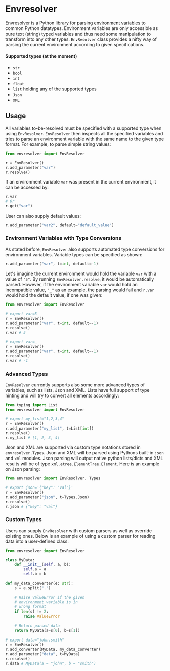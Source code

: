 # Envresolver
Envresolver is a Python library for parsing [environment variables](https://en.wikipedia.org/wiki/Environment_variable) 
to common Python datatypes. Environment variables are only accessible as pure text (string) typed variables and thus need
some manipulation to transform into any other types. `EnvResolver` class provides a nifty way of parsing the current 
environment according to given specifications.

#### Supported types (at the moment)
- `str`
- `bool`
- `int`
- `float`
- `list` holding any of the supported types
- `Json`
- `XML`


## Usage

All variables to-be-resolved must be specified with a supported type when using `EnvResolver`. `EnvResolver` then inspects
all the specified variables and tries to parse an environment variable with the same name to the given type format. For example,
to parse simple string values:

```python
from envresolver import EnvResolver

r = EnvResolver()
r.add_parameter("var")
r.resolve()
```

If an environment variable `var` was present in the current environment, it can be accessed by:

```python
r.var
# Or
r.get("var")
```

User can also supply default values:

```python
r.add_parameter("var2", default="default_value")
```

### Environment Variables with Type Conversions

As stated before, `EnvResolver` also supports automated type conversions for environment variables. Variable types can
be specified as shown:

```python
r.add_parameter("var", t=int, default=-1)
```

Let's imagine the current environment would hold the variable `var` with a value of `"5"`. By running `EnvResolver.resolve`, 
it would be automatically parsed. However, if the environment variable `var` would hold an incompatible value, `"_"` as an example,
the parsing would fail and `r.var` would hold the default value, if one was given:

```python
from envresolver import EnvResolver

# export var=5
r = EnvResolver()
r.add_parameter("var", t=int, default=-1)
r.resolve()
r.var # 5

# export var=_
r = EnvResolver()
r.add_parameter("var", t=int, default=-1)
r.resolve()
r.var # -1
```

### Advanced Types

`EnvResolver` currently supports also some more advanced types of variables, such as lists, Json and XML. Lists have full support
of type hinting and will try to convert all elements accordingly:

```python
from typing import List
from envresolver import EnvResolver

# export my_list="1,2,3,4"
r = EnvResolver()
r.add_parameter("my_list", t=List[int])
r.resolve()
r.my_list # [1, 2, 3, 4]
```

Json and XML are supported via custom type notations stored in `envresolver.Types`. Json and XML will be parsed using Pythons built-in
`json` and `xml` modules. Json parsing will output native python lists/dicts and XML results will be of type `xml.etree.ElementTree.Element`.
Here is an example on Json parsing:

```python
from envresolver import EnvResolver, Types

# export json='{"key": "val"}'
r = EnvResolver()
r.add_parameter("json", t=Types.Json)
r.resolve()
r.json # {"key": "val"}
```

### Custom Types

Users can supply `EnvResolver` with custom parsers as well as override existing ones. Below is an example of using a custom parser
for reading data into a user-defined class:

```python
from envresolver import EnvResolver

class MyData:
    def __init__(self, a, b):
        self.a = a
        self.b = b

def my_data_converter(e: str):
    s = e.split(".")
    
    # Raise ValueError if the given 
    # environment variable is in 
    # wrong format
    if len(s) != 2:
        raise ValueError
    
    # Return parsed data
    return MyData(a=s[0], b=s[1])
        
# export data="john.smith"
r = EnvResolver()
r.add_converter(MyData, my_data_converter)
r.add_parameter("data", t=MyData)
r.resolve()
r.data # MyData(a = "john", b = "smith")
```
